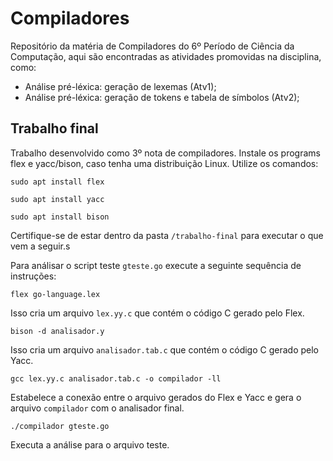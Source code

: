 # Compiladores
Repositório da matéria de Compiladores do 6º Período de Ciência da Computação, aqui são encontradas as atividades promovidas na disciplina, como:
- Análise pré-léxica: geração de lexemas (Atv1);
- Análise pré-léxica: geração de tokens e tabela de símbolos (Atv2);

## Trabalho final

Trabalho desenvolvido como 3º nota de compiladores.
Instale os programs flex e yacc/bison, caso tenha uma distribuição Linux. Utilize os comandos:

`sudo apt install flex`

`sudo apt install yacc`

`sudo apt install bison`

Certifique-se de estar dentro da pasta `/trabalho-final` para executar o que vem a seguir.s

Para análisar o script teste `gteste.go` execute a seguinte sequência de instruções:

`flex go-language.lex`

Isso cria um arquivo `lex.yy.c` que contém o código C gerado pelo Flex.

`bison -d analisador.y`

Isso cria um arquivo `analisador.tab.c` que contém o código C gerado pelo Yacc.

`gcc lex.yy.c analisador.tab.c -o compilador -ll`

Estabelece a conexão entre o arquivo gerados do Flex e Yacc e gera o arquivo `compilador` com o analisador final.

`./compilador gteste.go`

Executa a análise para o arquivo teste.